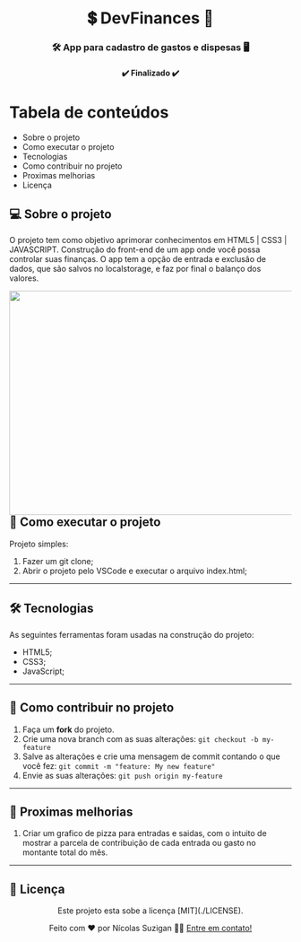 
<h1 align="center">
     💲 DevFinances 💸
</h1>

<h3 align="center">
    🛠 App para cadastro de gastos e dispesas 🖥️
</h3>

<h4 align="center">
	✔️ Finalizado ✔️
</h4>

Tabela de conteúdos
=================
<!--ts-->
   * Sobre o projeto
   * Como executar o projeto
   * Tecnologias
   * Como contribuir no projeto
   * Proximas melhorias
   * Licença
   
<!--te-->


## 💻 Sobre o projeto
  O projeto tem como objetivo aprimorar conhecimentos em HTML5 | CSS3 | JAVASCRIPT.
  Construção do front-end de um app onde você possa controlar suas finanças.
  O app tem a opção de entrada e exclusão de dados, que são salvos no localstorage, e faz por final o balanço dos valores.
  
  
  <img align="right" width="600" height="400" src="https://user-images.githubusercontent.com/28414038/126520297-546e4e99-d39c-41f4-9408-079d98a8945f.jpeg">
 
---

## 🚀 Como executar o projeto
  Projeto simples:
  
  1. Fazer um git clone;
  2. Abrir o projeto pelo VSCode e executar o arquivo index.html;

---

## 🛠 Tecnologias

As seguintes ferramentas foram usadas na construção do projeto: 

- HTML5;
- CSS3;
- JavaScript;

---

## 💪 Como contribuir no projeto

1. Faça um **fork** do projeto.
2. Crie uma nova branch com as suas alterações: `git checkout -b my-feature`
3. Salve as alterações e crie uma mensagem de commit contando o que você fez: `git commit -m "feature: My new feature"`
4. Envie as suas alterações: `git push origin my-feature`

---
## 📌 Proximas melhorias

1. Criar um grafico de pizza para entradas e saidas, com o intuito de mostrar a parcela de contribuição de cada entrada ou gasto no montante total do mês.

---

## 📝 Licença
<div align="center">
Este projeto esta sobe a licença [MIT](./LICENSE).

Feito com ❤️ por Nícolas Suzigan 👋🏽 [Entre em contato!](https://www.linkedin.com/in/nicolassuzigan/)
</div>

